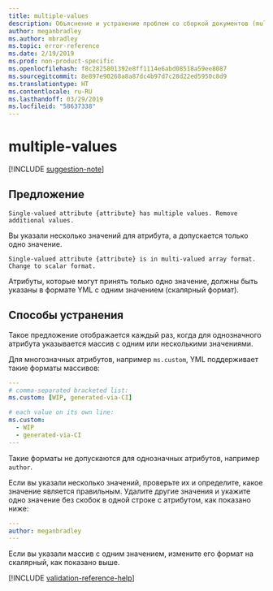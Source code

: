 ```yaml
---
title: multiple-values
description: Объяснение и устранение проблем со сборкой документов (multiple-values)
author: meganbradley
ms.author: mbradley
ms.topic: error-reference
ms.date: 2/19/2019
ms.prod: non-product-specific
ms.openlocfilehash: f8c2825801392e8ff1114e6abd08518a59ee8087
ms.sourcegitcommit: 8e897e90268a8a87dc4b97d7c28d22ed5950c8d9
ms.translationtype: HT
ms.contentlocale: ru-RU
ms.lasthandoff: 03/29/2019
ms.locfileid: "58637338"
---
```

# <a name="multiple-values"></a>multiple-values

[!INCLUDE [suggestion-note](includes/suggestion-note.md)]

## <a name="suggestion"></a>Предложение

`Single-valued attribute {attribute} has multiple values. Remove additional values.`

Вы указали несколько значений для атрибута, а допускается только одно значение.

`Single-valued attribute {attribute} is in multi-valued array format. Change to scalar format.`

Атрибуты, которые могут принять только одно значение, должны быть указаны в формате YML с одним значением (скалярный формат).

## <a name="resolution"></a>Способы устранения

Такое предложение отображается каждый раз, когда для однозначного атрибута указывается массив с одним или несколькими значениями.

Для многозначных атрибутов, например `ms.custom`, YML поддерживает такие форматы массивов:

```yml
---
# comma-separated bracketed list:
ms.custom: [WIP, generated-via-CI]

# each value on its own line:
ms.custom:
  - WIP
  - generated-via-CI
---
```

Такие форматы не допускаются для однозначных атрибутов, например `author`.

Если вы указали несколько значений, проверьте их и определите, какое значение является правильным. Удалите другие значения и укажите одно значение без скобок в одной строке с атрибутом, как показано ниже:

```yml
---
author: meganbradley
---
```

Если вы указали массив с одним значением, измените его формат на скалярный, как показано выше.

<!--make sure to add this file to your includes folder and verify the path-->
[!INCLUDE [validation-reference-help](includes/validation-reference-help.md)]
